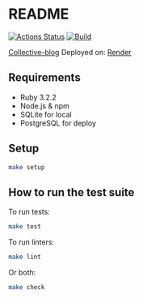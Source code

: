 # README
[![Actions Status](https://github.com/Diopus/rails-project-64/actions/workflows/hexlet-check.yml/badge.svg)](https://github.com/Diopus/rails-project-64/actions) [![Build](https://github.com/Diopus/rails-project-64/actions/workflows/build.yml/badge.svg)](https://github.com/Diopus/rails-project-64/actions/workflows/build.yml)

[Collective-blog](https://collective-blog.onrender.com/)
Deployed on: [Render](https://render.com/)

## Requirements

* Ruby 3.2.2
* Node.js & npm
* SQLite for local
* PostgreSQL for deploy

## Setup

```bash
make setup
```

## How to run the test suite

To run tests:
```bash
make test
```
To run linters:
```bash
make lint
```
Or both:
```bash
make check
```
